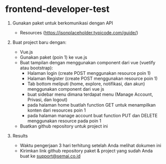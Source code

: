 # frontend-developer-test

1. Gunakan paket untuk berkomunikasi dengan API
	- Resources (https://jsonplaceholder.typicode.com/guide/)
  
2. Buat project baru dengan:
	- Vue.js
	- Gunakan paket (poin 1) ke vue.js
	- Buat tampilan dengan menggunakan component dari vue (vuetify atau bootstrap):
		- Halaman login (create POST menggunakan resource poin 1)
		- Halaman Register (create POST menggunakan resource poin 1)
		- Tab bottom meliputi (home, explore, notifikasi, dan akun) menggunakan component dari vue js
		- buat sidebar menu dimana terdapat menu (Manage Account, Privasi, dan logout)
		- pada halaman home buatlah function GET untuk menampilkan konten dari resources poin 1
		- pada halaman manage account buat function PUT dan DELETE menggunakan resource pada poin 1
	- Buatkan github repository untuk project ini
3. Results
	- Waktu pengerjaan 3 hari terhitung setelah Anda melihat dokumen ini
	- Kirimkan link github repository paket & project yang sudah Anda buat ke support@semai.co.id

